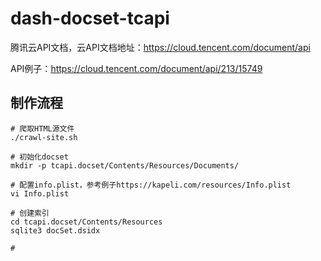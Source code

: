 # dash-docset-tcapi
腾讯云API文档，云API文档地址：https://cloud.tencent.com/document/api

API例子：https://cloud.tencent.com/document/api/213/15749

## 制作流程

```shell
# 爬取HTML源文件
./crawl-site.sh

# 初始化docset
mkdir -p tcapi.docset/Contents/Resources/Documents/

# 配置info.plist，参考例子https://kapeli.com/resources/Info.plist
vi Info.plist

# 创建索引
cd tcapi.docset/Contents/Resources
sqlite3 docSet.dsidx

# 
```


